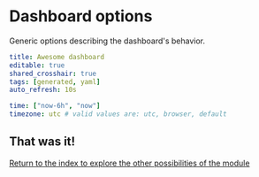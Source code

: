 # Dashboard options

Generic options describing the dashboard's behavior.

```yaml
title: Awesome dashboard
editable: true
shared_crosshair: true
tags: [generated, yaml]
auto_refresh: 10s

time: ["now-6h", "now"]
timezone: utc # valid values are: utc, browser, default
```

## That was it!

[Return to the index to explore the other possibilities of the module](index.md)
